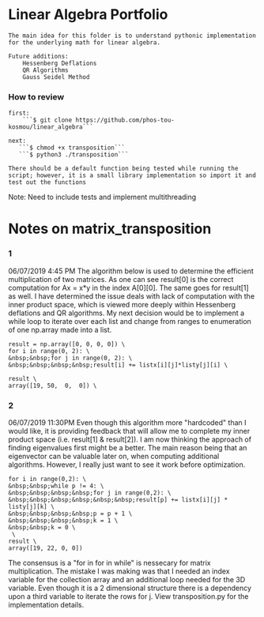 # Linear Algebra Portfolio

    The main idea for this folder is to understand pythonic implementation for the underlying math for linear algebra.

    Future additions:
        Hessenberg Deflations
        QR Algorithms
        Gauss Seidel Method

### How to review

    first:
        ```$ git clone https://github.com/phos-tou-kosmou/linear_algebra```

    next: 
       ```$ chmod +x transposition```
       ```$ python3 ./transposition```

    There should be a default function being tested while running the script; however, it is a small library implementation so import it and test out the functions

Note:
    Need to include tests and implement multithreading
    
# Notes on matrix_transposition

### 1
06/07/2019  4:45 PM
The algorithm below is used to determine the efficient multiplication of two matrices.  As one can see result[0] is the
correct computation for Ax = x*y in the index A[0][0].  The same goes for result[1] as well.  I have determined
the issue deals with lack of computation with the inner product space, which is viewed more deeply within Hessenberg deflations
and QR algorithms.  My next decision would be to implement a while loop to iterate over each list and change from ranges to
enumeration of one np.array made into a list.

```
result = np.array([0, 0, 0, 0]) \
for i in range(0, 2): \
&nbsp;&nbsp;for j in range(0, 2): \
&nbsp;&nbsp;&nbsp;&nbsp;result[i] += listx[i][j]*listy[j][i] \
 
result \
array([19, 50,  0,  0]) \
```
### 2
06/07/2019 11:30PM
Even though this algorithm more "hardcoded" than I would like, it is providing feedback that will allow me to complete
my inner product space (i.e. result[1] & result[2]).  I am now thinking the approach of finding eigenvalues first
might be a better.  The main reason being that an eigenvector can be valuable later on, when computing additional
algorithms.  However, I really just want to see it work before optimization.

```
for i in range(0,2): \
&nbsp;&nbsp;while p != 4: \
&nbsp;&nbsp;&nbsp;&nbsp;for j in range(0,2): \
&nbsp;&nbsp;&nbsp;&nbsp;&nbsp;&nbsp;result[p] += listx[i][j] * listy[j][k] \
&nbsp;&nbsp;&nbsp;&nbsp;p = p + 1 \
&nbsp;&nbsp;&nbsp;&nbsp;k = 1 \
&nbsp;&nbsp;k = 0 \
 \
result \
array([19, 22, 0, 0])
```

The consensus is a "for in for in while" is nessecary for matrix multiplication.  The mistake I was making was that I needed an index variable for the collection array and an additional loop needed for the 3D variable.  Even though it is a 2 dimensional structure there is a dependency upon a third variable to iterate the rows for j.  View transposition.py for the implementation details.
